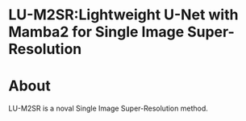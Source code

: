 # LU-M2SR:Lightweight U-Net with Mamba2 for Single Image Super-Resolution
# About
LU-M2SR is a noval Single Image Super-Resolution method.
